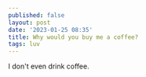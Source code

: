 ```yaml
---
published: false
layout: post
date: '2023-01-25 08:35'
title: Why would you buy me a coffee?
tags: luv 
---
```

<script type="text/javascript" src="https://cdnjs.buymeacoffee.com/1.0.0/button.prod.min.js" data-name="bmc-button" data-slug="brontosaurusrex" data-color="#FFDD00" data-emoji=""  data-font="Cookie" data-text="Buy me a coffee" data-outline-color="#000000" data-font-color="#000000" data-coffee-color="#ffffff" ></script>  

I don't even drink coffee.
